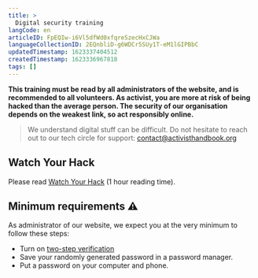 ```yaml
---
title: >
  Digital security training
langCode: en
articleID: FpEQIw-i6Vl5dfWd0xfqreSzecHxCJWa
languageCollectionID: 2EQnbliD-g6WDCr5SUy1T-eM1lGIPBbC
updatedTimestamp: 1623337404512
createdTimestamp: 1623336967818
tags: []
---
```


**This training must be read by all administrators of the website, and is recommended to all volunteers. As activist, you are more at risk of being hacked than the average person. The security of our organisation depends on the weakest link, so act responsibly online.**

> We understand digital stuff can be difficult. Do not hesitate to reach out to our tech circle for support: [contact@activisthandbook.org](mailto:contact@activisthandbook.org)

## Watch Your Hack

Please read [Watch Your Hack](https://watchyourhack.com) (1 hour reading time).

## Minimum requirements ⚠️

As administrator of our website, we expect you at the very minimum to follow these steps:

-   Turn on [two-step verification](https://docs.requarks.io/auth#two-factor-authentication)
-   Save your randomly generated password in a password manager.
-   Put a password on your computer and phone.